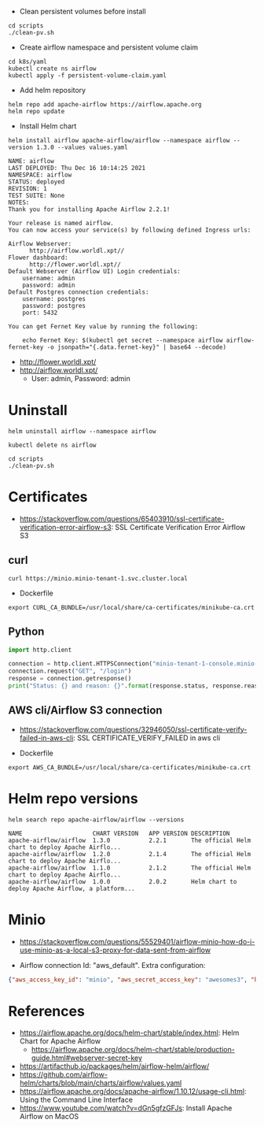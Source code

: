    * Clean persistent volumes before install
```commandline
cd scripts
./clean-pv.sh
```

   * Create airflow namespace and persistent volume claim
```commandline
cd k8s/yaml
kubectl create ns airflow
kubectl apply -f persistent-volume-claim.yaml
```

   * Add helm repository
```commandline
helm repo add apache-airflow https://airflow.apache.org
helm repo update
```

   * Install Helm chart
```commandline
helm install airflow apache-airflow/airflow --namespace airflow --version 1.3.0 --values values.yaml
```

```text
NAME: airflow
LAST DEPLOYED: Thu Dec 16 10:14:25 2021
NAMESPACE: airflow
STATUS: deployed
REVISION: 1
TEST SUITE: None
NOTES:
Thank you for installing Apache Airflow 2.2.1!

Your release is named airflow.
You can now access your service(s) by following defined Ingress urls:

Airflow Webserver:
      http://airflow.worldl.xpt//
Flower dashboard:
      http://flower.worldl.xpt//
Default Webserver (Airflow UI) Login credentials:
    username: admin
    password: admin
Default Postgres connection credentials:
    username: postgres
    password: postgres
    port: 5432

You can get Fernet Key value by running the following:

    echo Fernet Key: $(kubectl get secret --namespace airflow airflow-fernet-key -o jsonpath="{.data.fernet-key}" | base64 --decode)
```


   * http://flower.worldl.xpt/
   * http://airflow.worldl.xpt/
      * User: admin, Password: admin

# Uninstall
```commandline
helm uninstall airflow --namespace airflow
```
```commandline
kubectl delete ns airflow
```

```commandline
cd scripts
./clean-pv.sh
```

# Certificates
   * https://stackoverflow.com/questions/65403910/ssl-certificate-verification-error-airflow-s3: SSL Certificate Verification Error Airflow S3

## curl 
```commandline
curl https://minio.minio-tenant-1.svc.cluster.local
```
   * Dockerfile
```commandline
export CURL_CA_BUNDLE=/usr/local/share/ca-certificates/minikube-ca.crt
```

## Python
```python
import http.client

connection = http.client.HTTPSConnection("minio-tenant-1-console.minio-tenant-1.svc.cluster.local", 9443)
connection.request("GET", "/login")
response = connection.getresponse()
print("Status: {} and reason: {}".format(response.status, response.reason))
```

## AWS cli/Airflow S3 connection
   * https://stackoverflow.com/questions/32946050/ssl-certificate-verify-failed-in-aws-cli: SSL CERTIFICATE_VERIFY_FAILED in aws cli

   * Dockerfile
```commandline
export AWS_CA_BUNDLE=/usr/local/share/ca-certificates/minikube-ca.crt
```

# Helm repo versions
```commandline
helm search repo apache-airflow/airflow --versions
```

```text
NAME                  	CHART VERSION	APP VERSION	DESCRIPTION
apache-airflow/airflow	1.3.0        	2.2.1      	The official Helm chart to deploy Apache Airflo...
apache-airflow/airflow	1.2.0        	2.1.4      	The official Helm chart to deploy Apache Airflo...
apache-airflow/airflow	1.1.0        	2.1.2      	The official Helm chart to deploy Apache Airflo...
apache-airflow/airflow	1.0.0        	2.0.2      	Helm chart to deploy Apache Airflow, a platform...
```

# Minio
   * https://stackoverflow.com/questions/55529401/airflow-minio-how-do-i-use-minio-as-a-local-s3-proxy-for-data-sent-from-airflow

   * Airflow connection Id: "aws_default". Extra configuration:
```json
{"aws_access_key_id": "minio", "aws_secret_access_key": "awesomes3", "host": "https://minio.minio-tenant-1.svc.cluster.local"}
```


# References
   * https://airflow.apache.org/docs/helm-chart/stable/index.html: Helm Chart for Apache Airflow
      * https://airflow.apache.org/docs/helm-chart/stable/production-guide.html#webserver-secret-key
   * https://artifacthub.io/packages/helm/airflow-helm/airflow/
   * https://github.com/airflow-helm/charts/blob/main/charts/airflow/values.yaml
   * https://airflow.apache.org/docs/apache-airflow/1.10.12/usage-cli.html: Using the Command Line Interface
   * https://www.youtube.com/watch?v=dGn5gfzGFJs: Install Apache Airflow on MacOS